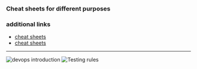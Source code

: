 ### Cheat sheets for different purposes

### additional links 
* [cheat sheets](https://www.cheatography.com)
* [cheat sheets](https://lzone.de/cheat-sheet/)

---
![devops introduction](https://i.postimg.cc/htLmgZMv/devops-introduction.png)
![Testing rules](https://i.postimg.cc/Kc3rwfXk/Testing-rules.png)
